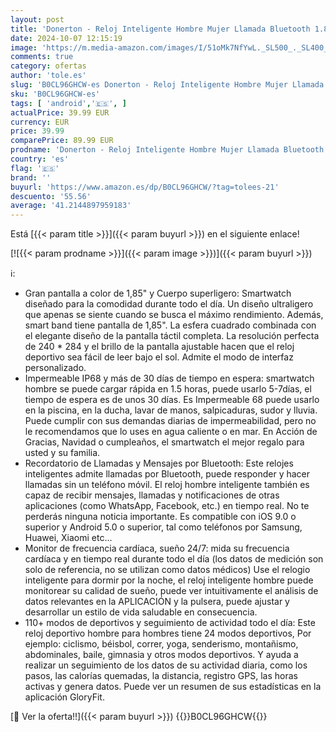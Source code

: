 ```yaml
---
layout: post
title: 'Donerton - Reloj Inteligente Hombre Mujer Llamada Bluetooth 1.85" Smartwatch Pulsómetro  Monitor de Sueño  Pulsera Actividad 110+ Modos Deportivos Podómetro Cronómetros Impermeable IP68 Reloj Digital Android iOS'
date: 2024-10-07 12:15:19
image: 'https://m.media-amazon.com/images/I/51oMk7NfYwL._SL500_._SL400_.jpg'
comments: true
category: ofertas
author: 'tole.es'
slug: 'B0CL96GHCW-es Donerton - Reloj Inteligente Hombre Mujer Llamada...'
sku: 'B0CL96GHCW-es'
tags: [ 'android','🇪🇸', ]
actualPrice: 39.99 EUR
currency: EUR
price: 39.99
comparePrice: 89.99 EUR
prodname: 'Donerton - Reloj Inteligente Hombre Mujer Llamada Bluetooth 1.85" Smartwatch Pulsómetro  Monitor de Sueño  Pulsera Actividad 110+ Modos Deportivos Podómetro Cronómetros Impermeable IP68 Reloj Digital Android iOS'
country: 'es'
flag: '🇪🇸'
brand: ''
buyurl: 'https://www.amazon.es/dp/B0CL96GHCW/?tag=tolees-21'
descuento: '55.56'
average: '41.2144897959183'
---
```


Está [{{< param title >}}]({{< param buyurl >}}) en el siguiente enlace!

[![{{< param prodname >}}]({{< param image >}})]({{< param buyurl >}})

ℹ️:

- Gran pantalla a color de 1,85" y Cuerpo superligero: Smartwatch diseñado para la comodidad durante todo el día. Un diseño ultraligero que apenas se siente cuando se busca el máximo rendimiento. Además, smart band tiene pantalla de 1,85". La esfera cuadrado combinada con el elegante diseño de la pantalla táctil completa. La resolución perfecta de 240 * 284 y el brillo de la pantalla ajustable hacen que el reloj deportivo sea fácil de leer bajo el sol. Admite el modo de interfaz personalizado.
- Impermeable IP68 y más de 30 días de tiempo en espera: smartwatch hombre se puede cargar rápida en 1.5 horas, puede usarlo 5-7días, el tiempo de espera es de unos 30 días. Es Impermeable 68 puede usarlo en la piscina, en la ducha, lavar de manos, salpicaduras, sudor y lluvia. Puede cumplir con sus demandas diarias de impermeabilidad, pero no le recomendamos que lo uses en agua caliente o en mar. En Acción de Gracias, Navidad o cumpleaños, el smartwatch el mejor regalo para usted y su familia.
- Recordatorio de Llamadas y Mensajes por Bluetooth: Este relojes inteligentes admite llamadas por Bluetooth, puede responder y hacer llamadas sin un teléfono móvil. El reloj hombre inteligente también es capaz de recibir mensajes, llamadas y notificaciones de otras aplicaciones (como WhatsApp, Facebook, etc.) en tiempo real. No te perderás ninguna noticia importante. Es compatible con iOS 9.0 o superior y Android 5.0 o superior, tal como teléfonos por Samsung, Huawei, Xiaomi etc...
- Monitor de frecuencia cardíaca, sueño 24/7: mida su frecuencia cardíaca y en tiempo real durante todo el día (los datos de medición son solo de referencia, no se utilizan como datos médicos) Use el relogio inteligente para dormir por la noche, el reloj inteligente hombre puede monitorear su calidad de sueño, puede ver intuitivamente el análisis de datos relevantes en la APLICACIÓN y la pulsera, puede ajustar y desarrollar un estilo de vida saludable en consecuencia.
- 110+ modos de deportivos y seguimiento de actividad todo el día: Este reloj deportivo hombre para hombres tiene 24 modos deportivos, Por ejemplo: ciclismo, béisbol, correr, yoga, senderismo, montañismo, abdominales, baile, gimnasia y otros modos deportivos. Y ayuda a realizar un seguimiento de los datos de su actividad diaria, como los pasos, las calorías quemadas, la distancia, registro GPS, las horas activas y genera datos. Puede ver un resumen de sus estadísticas en la aplicación GloryFit.

[🛒 Ver la oferta!!]({{< param buyurl >}})
{{<world>}}B0CL96GHCW{{</world>}}
